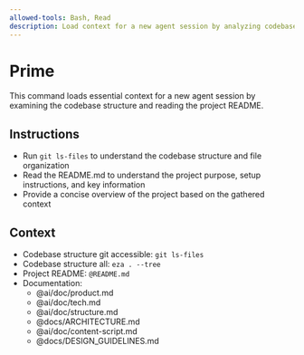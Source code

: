 ```yaml
---
allowed-tools: Bash, Read
description: Load context for a new agent session by analyzing codebase structure and README
---
```


# Prime

This command loads essential context for a new agent session by examining the codebase structure and reading the project README.

## Instructions
- Run `git ls-files` to understand the codebase structure and file organization
- Read the README.md to understand the project purpose, setup instructions, and key information
- Provide a concise overview of the project based on the gathered context

## Context
- Codebase structure git accessible: `git ls-files`
- Codebase structure all: `eza . --tree`
- Project README: `@README.md`
- Documentation:
    - @ai/doc/product.md
    - @ai/doc/tech.md
    - @ai/doc/structure.md
    - @docs/ARCHITECTURE.md
    - @ai/doc/content-script.md
    - @docs/DESIGN_GUIDELINES.md